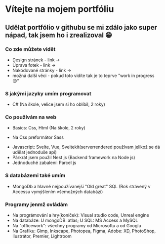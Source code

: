 # Vítejte na mojem portfóliu
## Udělat portfólio v githubu se mi zdálo jako super nápad, tak jsem ho i zrealizoval 😁
### Co zde můžete vidět
* Design stránek - link ->
* Úprava fotek - link ->
* Nakódované stránky - link ->
* možná další věci - pokud toto vidíte tak je to teprve "work in progress 😊"
### S jakými jazyky umím programovat
* C# (Na škole, velice jsem si ho oblíbil, 2 roky)
### Co používám na web
* Basics: Css, Html (Na škole, 2 roky)
- Na Css preformátor Sass 
* Javascript: Svelte, Vue, Sveltekit(serverrendered používam jelikož se dá udělat jednoduše api)
* Párkrát jsem použil Nest js (Backend framework na Node js)
* Jednoduché zabalení: Parcel js
### S databázemi také umím
* MongoDb a hlavně nejpoužívanejší "Old great" SQL (Rok strávený v Accessu vymýšlením všemožných databází)
### Programy jenmž ovládám
* Na prográmování a hry(koníček): Visual studio code, Unreal engine
* Na databáze: U mongoDB: atlas; U SQL: MS Access a MySQL
* Na "officework": všechny programy od Microsoftu a od Googlu
* Na Grafiku: Gimp, Inkscape, Photopea, Figma, Adobe: XD, PhotoShop, Ilustrátor, Premier, Lightroom
